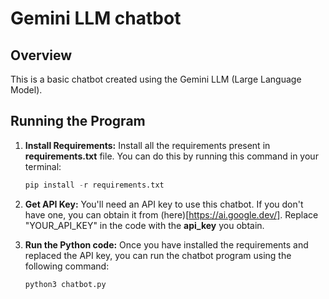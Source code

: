 # Gemini LLM chatbot

## Overview
This is a basic chatbot created using the Gemini LLM (Large Language Model).

## Running the Program

1. **Install Requirements:** Install all the requirements present in **requirements.txt** file. You can do this by running this command in your terminal:
    ```python
    pip install -r requirements.txt


2. **Get API Key:** You'll need an API key to use this chatbot. If you don't have one, you can obtain it from (here)[https://ai.google.dev/]. Replace "YOUR_API_KEY" in the code with the **api_key** you obtain.

3. **Run the Python code:** Once you have installed the requirements and replaced the API key, you can run the chatbot program using the following command:
    ```python
    python3 chatbot.py



